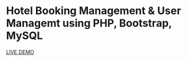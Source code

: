 # Hotel Booking Management & User Managemt using PHP, Bootstrap, MySQL
<a href="http://easestay-hotel.infinityfreeapp.com/">LIVE DEMO</a>
